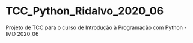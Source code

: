 # TCC_Python_Ridalvo_2020_06
Projeto de TCC para o curso de Introdução à Programação com Python - IMD 2020_06
